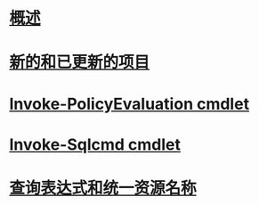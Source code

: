 # [概述](database-engine-powershell-reference.md)  
# [新的和已更新的项目](new-updated-powershell.md)
# [Invoke-PolicyEvaluation cmdlet](invoke-policyevaluation-cmdlet.md)  
# [Invoke-Sqlcmd cmdlet](invoke-sqlcmd-cmdlet.md)  
# [查询表达式和统一资源名称](query-expressions-and-uniform-resource-names.md)  

